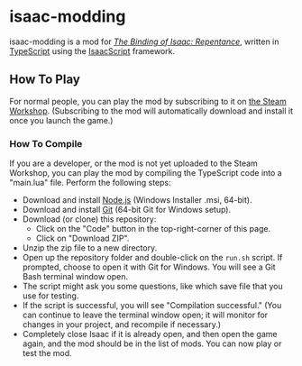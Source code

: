 # isaac-modding

isaac-modding is a mod for _[The Binding of Isaac: Repentance](https://store.steampowered.com/app/1426300/The_Binding_of_Isaac_Repentance/)_, written in [TypeScript](https://www.typescriptlang.org/) using the [IsaacScript](https://isaacscript.github.io/) framework.

## How To Play

For normal people, you can play the mod by subscribing to it on [the Steam Workshop](https://steamcommunity.com/app/250900/workshop/). (Subscribing to the mod will automatically download and install it once you launch the game.)

### How To Compile

If you are a developer, or the mod is not yet uploaded to the Steam Workshop, you can play the mod by compiling the TypeScript code into a "main.lua" file. Perform the following steps:

- Download and install [Node.js](https://nodejs.org/en/download/) (Windows Installer .msi, 64-bit).
- Download and install [Git](https://git-scm.com/download/win) (64-bit Git for Windows setup).
- Download (or clone) this repository:
  - Click on the "Code" button in the top-right-corner of this page.
  - Click on "Download ZIP".
- Unzip the zip file to a new directory.
- Open up the repository folder and double-click on the `run.sh` script. If prompted, choose to open it with Git for Windows. You will see a Git Bash terminal window open.
- The script might ask you some questions, like which save file that you use for testing.
- If the script is successful, you will see "Compilation successful." (You can continue to leave the terminal window open; it will monitor for changes in your project, and recompile if necessary.)
- Completely close Isaac if it is already open, and then open the game again, and the mod should be in the list of mods. You can now play or test the mod.
